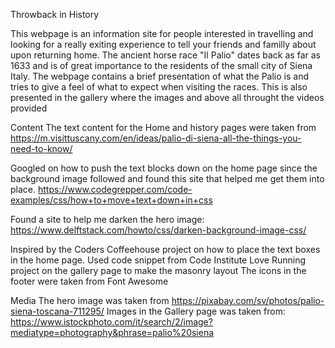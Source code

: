 Throwback in History

This webpage is an information site for people interested in travelling and looking for a really exiting experience to tell your friends and familly about upon returning home. 
The ancient horse race "Il Palio" dates back as far as 1633 and is of great importance to the residents of the small city of Siena Italy. The webpage contains a brief presentation of what the Palio is and tries to give a feel of what to expect when visiting the races. This is also presented in the gallery where the images and above all throught the videos provided


Content
The text content for the Home and history pages were taken from https://m.visittuscany.com/en/ideas/palio-di-siena-all-the-things-you-need-to-know/

Googled on how to push the text blocks down on the home page since the background image followed and found this site that helped me get them into place. 
https://www.codegrepper.com/code-examples/css/how+to+move+text+down+in+css

Found a site to help me darken the hero image: https://www.delftstack.com/howto/css/darken-background-image-css/

Inspired by the Coders Coffeehouse project on how to place the text boxes in the home page. 
Used code snippet from Code Institute Love Running project on the gallery page to make the masonry layout
The icons in the footer were taken from Font Awesome

Media
The hero image was taken from https://pixabay.com/sv/photos/palio-siena-toscana-711295/
Images in the Gallery page was taken from: https://www.istockphoto.com/it/search/2/image?mediatype=photography&phrase=palio%20siena

